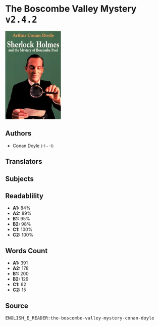 # The Boscombe Valley Mystery <kbd>v2.4.2</kbd>

![](./cover.medium.jpg "")

## Authors


 - Conan Doyle <small>(-1 - -1)</small>

## Translators



## Subjects



## Readablility


 - **A1:** 84%
 - **A2:** 89%
 - **B1:** 95%
 - **B2:** 98%
 - **C1:** 100%
 - **C2:** 100%

## Words Count


 - **A1:** 391
 - **A2:** 178
 - **B1:** 200
 - **B2:** 129
 - **C1:** 62
 - **C2:** 15

## Source


<kbd>ENGLISH_E_READER:the-boscombe-valley-mystery-conan-doyle</kbd>
